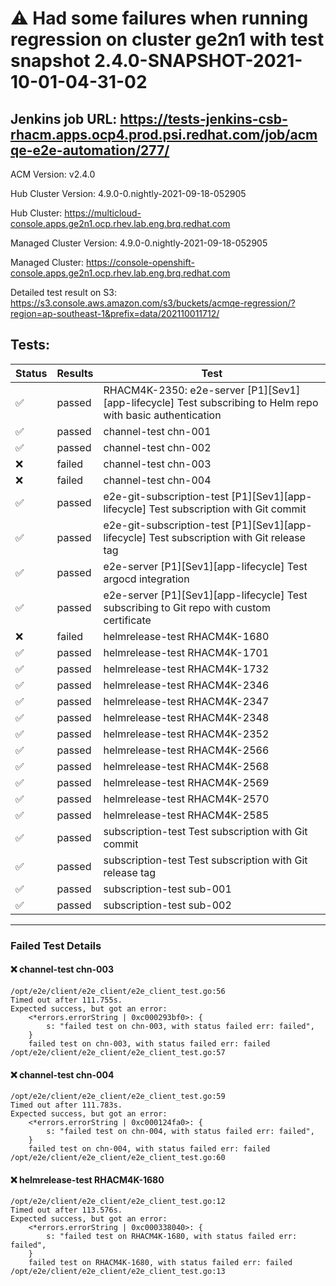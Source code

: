 # :warning: Had some failures when running regression on cluster ge2n1 with test snapshot 2.4.0-SNAPSHOT-2021-10-01-04-31-02 

## Jenkins job URL: https://tests-jenkins-csb-rhacm.apps.ocp4.prod.psi.redhat.com/job/acmqe-e2e-automation/277/


ACM Version: v2.4.0

Hub Cluster Version: 4.9.0-0.nightly-2021-09-18-052905

Hub Cluster: https://multicloud-console.apps.ge2n1.ocp.rhev.lab.eng.brq.redhat.com

Managed Cluster Version: 4.9.0-0.nightly-2021-09-18-052905

Managed Cluster: https://console-openshift-console.apps.ge2n1.ocp.rhev.lab.eng.brq.redhat.com

Detailed test result on S3: https://s3.console.aws.amazon.com/s3/buckets/acmqe-regression/?region=ap-southeast-1&prefix=data/202110011712/

## Tests:

|Status|Results|Test|
|---|---|---|
| :white_check_mark: | passed | RHACM4K-2350: e2e-server [P1][Sev1][app-lifecycle] Test subscribing to Helm repo with basic authentication |
| :white_check_mark: | passed | channel-test chn-001 |
| :white_check_mark: | passed | channel-test chn-002 |
| :x: | failed | channel-test chn-003 |
| :x: | failed | channel-test chn-004 |
| :white_check_mark: | passed | e2e-git-subscription-test [P1][Sev1][app-lifecycle] Test subscription with Git commit |
| :white_check_mark: | passed | e2e-git-subscription-test [P1][Sev1][app-lifecycle] Test subscription with Git release tag |
| :white_check_mark: | passed | e2e-server [P1][Sev1][app-lifecycle] Test argocd integration |
| :white_check_mark: | passed | e2e-server [P1][Sev1][app-lifecycle] Test subscribing to Git repo with custom certificate |
| :x: | failed | helmrelease-test RHACM4K-1680 |
| :white_check_mark: | passed | helmrelease-test RHACM4K-1701 |
| :white_check_mark: | passed | helmrelease-test RHACM4K-1732 |
| :white_check_mark: | passed | helmrelease-test RHACM4K-2346 |
| :white_check_mark: | passed | helmrelease-test RHACM4K-2347 |
| :white_check_mark: | passed | helmrelease-test RHACM4K-2348 |
| :white_check_mark: | passed | helmrelease-test RHACM4K-2352 |
| :white_check_mark: | passed | helmrelease-test RHACM4K-2566 |
| :white_check_mark: | passed | helmrelease-test RHACM4K-2568 |
| :white_check_mark: | passed | helmrelease-test RHACM4K-2569 |
| :white_check_mark: | passed | helmrelease-test RHACM4K-2570 |
| :white_check_mark: | passed | helmrelease-test RHACM4K-2585 |
| :white_check_mark: | passed | subscription-test Test subscription with Git commit |
| :white_check_mark: | passed | subscription-test Test subscription with Git release tag |
| :white_check_mark: | passed | subscription-test sub-001 |
| :white_check_mark: | passed | subscription-test sub-002 |


---

### Failed Test Details

#### :x: channel-test chn-003

```
/opt/e2e/client/e2e_client/e2e_client_test.go:56
Timed out after 111.755s.
Expected success, but got an error:
    <*errors.errorString | 0xc000293bf0>: {
        s: "failed test on chn-003, with status failed err: failed",
    }
    failed test on chn-003, with status failed err: failed
/opt/e2e/client/e2e_client/e2e_client_test.go:57
```

#### :x: channel-test chn-004

```
/opt/e2e/client/e2e_client/e2e_client_test.go:59
Timed out after 111.783s.
Expected success, but got an error:
    <*errors.errorString | 0xc000124fa0>: {
        s: "failed test on chn-004, with status failed err: failed",
    }
    failed test on chn-004, with status failed err: failed
/opt/e2e/client/e2e_client/e2e_client_test.go:60
```

#### :x: helmrelease-test RHACM4K-1680

```
/opt/e2e/client/e2e_client/e2e_client_test.go:12
Timed out after 113.576s.
Expected success, but got an error:
    <*errors.errorString | 0xc000338040>: {
        s: "failed test on RHACM4K-1680, with status failed err: failed",
    }
    failed test on RHACM4K-1680, with status failed err: failed
/opt/e2e/client/e2e_client/e2e_client_test.go:13
```

